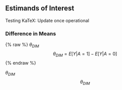 ## Estimands of Interest

Testing KaTeX: Update once operational

### Difference in Means

{% raw %}
$\theta_{DIM}$
$$\theta_{DIM} = E[Y \vert A = 1] - E[Y \vert A = 0]$$
{% endraw %}

$\theta_{DIM}$
$$\theta_{DIM}$$


